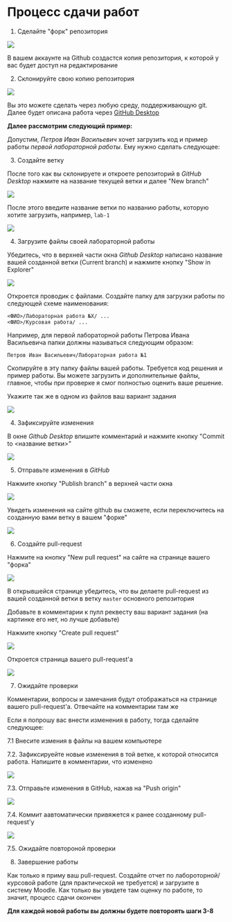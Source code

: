 # Процесс сдачи работ

1. Сделайте "форк" репозитория

![](media/aisd_instruction1.png)

В вашем аккаунте на Github создастся копия репозитория, к которой у вас будет доступ на редактирование

2. Склонируйте свою копию репозитория

![](media/aisd_instruction2.png)

Вы это можете сделать через любую среду, поддерживающую git. Далее будет описана работа через [GitHub Desktop](https://desktop.github.com/)

**Далее рассмотрим следующий пример:**

Допустим, _Петров Иван Васильевич_ хочет загрузить код и пример работы _первой лабораторной работы_. Ему нужно сделать следующее:

3. Создайте ветку

После того как вы склонируете и откроете репозиторий в _GitHub Desktop_ нажмите на название текущей ветки и далее "New branch"

![](media/aisd_instruction3.png)

После этого введите название ветки по названию работы, которую хотите загрузить, например, `lab-1`

![](media/aisd_instruction4.png)

4. Загрузите файлы своей лабораторной работы

Убедитесь, что в верхней части окна _Github Desktop_ написано название вашей созданной ветки (Current branch) и нажмите кнопку "Show in Explorer"

![](media/aisd_instruction5.png)

Откроется проводик с файлами. Создайте папку для загрузки работы по следующей схеме наименования:

```
<ФИО>/Лабораторная работа №X/ ...
<ФИО>/Курсовая работа/ ...
```

Например, для первой лабораторной работы Петрова Ивана Васильевича папки должны называться следующим образом:

```
Петров Иван Васильевич/Лабораторная работа №1
```

Скопируйте в эту папку файлы вашей работы. Требуется код решения и пример работы. Вы можете загрузить и дополнительные файлы, главное, чтобы при проверке я смог полностью оценить ваше решение. 

Укажите так же в одном из файлов ваш вариант задания

![](media/aisd_instruction6.png)

4. Зафиксируйте изменения

В окне _Github Desktop_ впишите комментарий и нажмите кнопку "Commit to <название ветки>"

![](media/aisd_instruction7.png)

5. Отправьте изменения в _GitHub_

Нажмите кнопку "Publish branch" в верхней части окна 

![](media/aisd_instruction8.png)

Увидеть изменения на сайте github вы сможете, если переключитесь на созданную вами ветку в вашем "форке"

![](media/aisd_instruction9.png)

6. Создайте pull-request

Нажмите на кнопку "New pull request" на сайте на странице вашего "форка"

![](media/aisd_instruction10.png)

В открывшейся странице убедитесь, что вы делаете pull-request из вашей созданной ветки в ветку `master` основного репозитория

Добавьте в комментарии к пулл реквесту ваш вариант задания (на картинке его нет, но лучше добавьте)

Нажмите кнопку "Create pull request"

![](media/aisd_instruction11.png)

Откроется страница вашего pull-request'а

![](media/aisd_instruction12.png)

7. Ожидайте проверки

Комментарии, вопросы и замечания будут отображаться на странице вашего pull-request'а. Отвечайте на комментарии там же

Если я попрошу вас внести изменения в работу, тогда сделайте следующее:

7.1 Внесите измения в файлы на вашем компьютере

7.2. Зафиксируейте новые изменения в той ветке, к которой относится работа. Напишите в комментарии, что изменено

![](media/aisd_instruction13.png)

7.3. Отправьте изменения в GitHub, нажав на "Push origin"

![](media/aisd_instruction14.png)

7.4. Коммит аавтоматически привяжется к ранее созданному pull-request'у

![](media/aisd_instruction15.png)

7.5. Ожидайте повтороной проверки

8. Завершение работы

Как только я приму ваш pull-request. Создайте отчет по лабороторной/курсовой работе (для практической не требуется) и загрузите в систему Moodle. Как только вы увидете там оценку по работе, то значит, процесс сдачи окончен

**Для каждой новой работы вы должны будете повтороять шаги 3-8**





